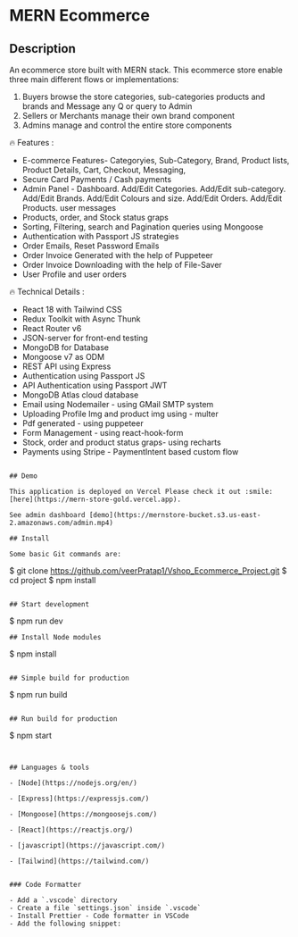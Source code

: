 # MERN Ecommerce

## Description

An ecommerce store built with MERN stack. This ecommerce store enable three main different flows or implementations:

1. Buyers browse the store categories, sub-categories products and brands and Message any Q or query to Admin
2. Sellers or Merchants manage their own brand component
3. Admins manage and control the entire store components 


🔥 Features :
- E-commerce Features- Categoryies, Sub-Category, Brand, Product lists, Product Details, Cart, Checkout, Messaging,  
- Secure Card Payments / Cash payments
- Admin Panel - Dashboard. Add/Edit Categories. Add/Edit sub-category. Add/Edit Brands. Add/Edit Colours and size.  Add/Edit Orders. Add/Edit Products. user messages
- Products, order, and Stock status graps
- Sorting, Filtering, search and Pagination  queries using Mongoose
- Authentication with Passport JS strategies
- Order Emails, Reset Password Emails
- Order Invoice Generated with the help of Puppeteer
- Order Invoice Downloading with the help of File-Saver
- User Profile and user orders

🔥 Technical Details :
- React 18 with Tailwind CSS
- Redux Toolkit with Async Thunk
- React Router v6
- JSON-server for front-end testing
- MongoDB for Database
- Mongoose v7 as ODM
- REST API using Express
- Authentication using Passport JS
- API Authentication using Passport JWT
- MongoDB Atlas cloud database
- Email using Nodemailer - using GMail SMTP system
- Uploading Profile Img and product img using - multer
- Pdf generated - using puppeteer
- Form Management - using react-hook-form
- Stock, order and product status graps- using recharts
- Payments using Stripe - PaymentIntent based custom flow
```

## Demo

This application is deployed on Vercel Please check it out :smile: [here](https://mern-store-gold.vercel.app).

See admin dashboard [demo](https://mernstore-bucket.s3.us-east-2.amazonaws.com/admin.mp4)

## Install

Some basic Git commands are:

```
$ git clone https://github.com/veerPratap1/Vshop_Ecommerce_Project.git
$ cd project
$ npm install
```

## Start development

```
$ npm run dev
```
## Install Node modules

```
$ npm install
```

## Simple build for production

```
$ npm run build
```

## Run build for production

```
$ npm start
```


## Languages & tools

- [Node](https://nodejs.org/en/)

- [Express](https://expressjs.com/)

- [Mongoose](https://mongoosejs.com/)

- [React](https://reactjs.org/)

- [javascript](https://javascript.com/)

- [Tailwind](https://tailwind.com/)


### Code Formatter

- Add a `.vscode` directory
- Create a file `settings.json` inside `.vscode`
- Install Prettier - Code formatter in VSCode
- Add the following snippet:  

